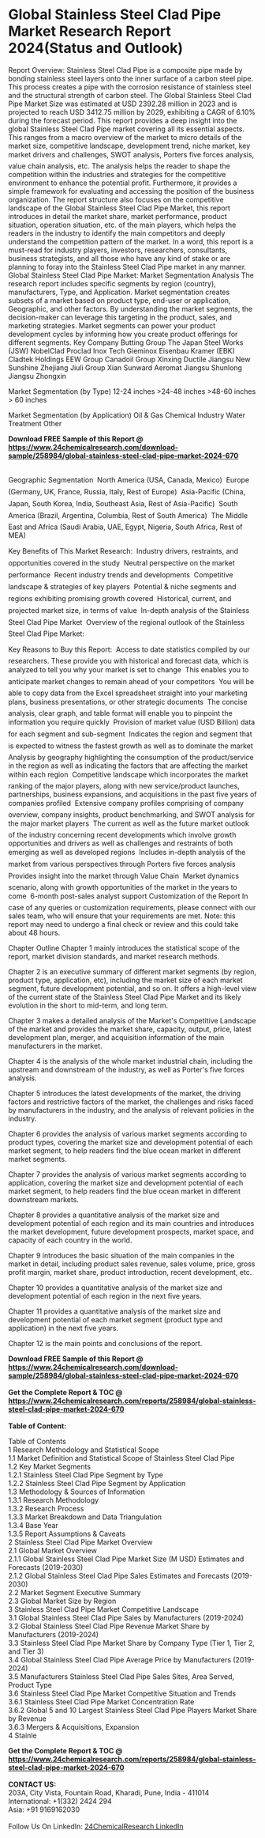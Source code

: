 <h1>Global Stainless Steel Clad Pipe Market Research Report 2024(Status and Outlook)</h1><p>Report Overview:
Stainless Steel Clad Pipe is a composite pipe made by bonding stainless steel layers onto the inner surface of a carbon steel pipe. This process creates a pipe with the corrosion resistance of stainless steel and the structural strength of carbon steel.
The Global Stainless Steel Clad Pipe Market Size was estimated at USD 2392.28  million in 2023 and is projected to reach USD 3412.75  million by 2029, exhibiting a CAGR of 6.10% during the forecast period. 
This report provides a deep insight into the global Stainless Steel Clad Pipe market covering all its essential aspects. This ranges from a macro overview of the market to micro details of the market size, competitive landscape, development trend, niche market, key market drivers and challenges, SWOT analysis, Porters five forces analysis, value chain analysis, etc. 
The analysis helps the reader to shape the competition within the industries and strategies for the competitive environment to enhance the potential profit. Furthermore, it provides a simple framework for evaluating and accessing the position of the business organization. The report structure also focuses on the competitive landscape of the Global Stainless Steel Clad Pipe Market, this report introduces in detail the market share, market performance, product situation, operation situation, etc. of the main players, which helps the readers in the industry to identify the main competitors and deeply understand the competition pattern of the market.
In a word, this report is a must-read for industry players, investors, researchers, consultants, business strategists, and all those who have any kind of stake or are planning to foray into the Stainless Steel Clad Pipe market in any manner.
Global Stainless Steel Clad Pipe Market: Market Segmentation Analysis
The research report includes specific segments by region (country), manufacturers, Type, and Application. Market segmentation creates subsets of a market based on product type, end-user or application, Geographic, and other factors. By understanding the market segments, the decision-maker can leverage this targeting in the product, sales, and marketing strategies. Market segments can power your product development cycles by informing how you create product offerings for different segments.
Key Company
Butting Group
The Japan Steel Works (JSW)
NobelClad
Proclad
Inox Tech
Gieminox
Eisenbau Kramer (EBK)
Cladtek Holdings
EEW Group
Canadoil Group
Xinxing Ductile
Jiangsu New Sunshine
Zhejiang Jiuli Group
Xian Sunward Aeromat
Jiangsu Shunlong
Jiangsu Zhongxin</p><p>
Market Segmentation (by Type)
12-24 inches
&gt;24-48 inches
&gt;48-60 inches
&gt; 60 inches</p><p>
Market Segmentation (by Application)
Oil &amp; Gas
Chemical Industry
Water Treatment
Other</p><div><b>Download FREE Sample of this Report @ 
            <a href="https://www.24chemicalresearch.com/download-sample/258984/global-stainless-steel-clad-pipe-market-2024-670">
            https://www.24chemicalresearch.com/download-sample/258984/global-stainless-steel-clad-pipe-market-2024-670</a></b></div><br><p>
Geographic Segmentation
 North America (USA, Canada, Mexico)
 Europe (Germany, UK, France, Russia, Italy, Rest of Europe)
 Asia-Pacific (China, Japan, South Korea, India, Southeast Asia, Rest of Asia-Pacific)
 South America (Brazil, Argentina, Columbia, Rest of South America)
 The Middle East and Africa (Saudi Arabia, UAE, Egypt, Nigeria, South Africa, Rest of MEA)</p><p>
Key Benefits of This Market Research:
 Industry drivers, restraints, and opportunities covered in the study
 Neutral perspective on the market performance
 Recent industry trends and developments
 Competitive landscape &amp; strategies of key players
 Potential &amp; niche segments and regions exhibiting promising growth covered
 Historical, current, and projected market size, in terms of value
 In-depth analysis of the Stainless Steel Clad Pipe Market
 Overview of the regional outlook of the Stainless Steel Clad Pipe Market:</p><p>
Key Reasons to Buy this Report:
 Access to date statistics compiled by our researchers. These provide you with historical and forecast data, which is analyzed to tell you why your market is set to change
 This enables you to anticipate market changes to remain ahead of your competitors
 You will be able to copy data from the Excel spreadsheet straight into your marketing plans, business presentations, or other strategic documents
 The concise analysis, clear graph, and table format will enable you to pinpoint the information you require quickly
 Provision of market value (USD Billion) data for each segment and sub-segment
 Indicates the region and segment that is expected to witness the fastest growth as well as to dominate the market
 Analysis by geography highlighting the consumption of the product/service in the region as well as indicating the factors that are affecting the market within each region
 Competitive landscape which incorporates the market ranking of the major players, along with new service/product launches, partnerships, business expansions, and acquisitions in the past five years of companies profiled
 Extensive company profiles comprising of company overview, company insights, product benchmarking, and SWOT analysis for the major market players
 The current as well as the future market outlook of the industry concerning recent developments which involve growth opportunities and drivers as well as challenges and restraints of both emerging as well as developed regions
 Includes in-depth analysis of the market from various perspectives through Porters five forces analysis
 Provides insight into the market through Value Chain
 Market dynamics scenario, along with growth opportunities of the market in the years to come
 6-month post-sales analyst support
Customization of the Report
In case of any queries or customization requirements, please connect with our sales team, who will ensure that your requirements are met.
Note: this report may need to undergo a final check or review and this could take about 48 hours.</p><p>
Chapter Outline
Chapter 1 mainly introduces the statistical scope of the report, market division standards, and market research methods.</p><p>
Chapter 2 is an executive summary of different market segments (by region, product type, application, etc), including the market size of each market segment, future development potential, and so on. It offers a high-level view of the current state of the Stainless Steel Clad Pipe Market and its likely evolution in the short to mid-term, and long term.</p><p>
Chapter 3 makes a detailed analysis of the Market's Competitive Landscape of the market and provides the market share, capacity, output, price, latest development plan, merger, and acquisition information of the main manufacturers in the market.</p><p>
Chapter 4 is the analysis of the whole market industrial chain, including the upstream and downstream of the industry, as well as Porter's five forces analysis.</p><p>
Chapter 5 introduces the latest developments of the market, the driving factors and restrictive factors of the market, the challenges and risks faced by manufacturers in the industry, and the analysis of relevant policies in the industry.</p><p>
Chapter 6 provides the analysis of various market segments according to product types, covering the market size and development potential of each market segment, to help readers find the blue ocean market in different market segments.</p><p>
Chapter 7 provides the analysis of various market segments according to application, covering the market size and development potential of each market segment, to help readers find the blue ocean market in different downstream markets.</p><p>
Chapter 8 provides a quantitative analysis of the market size and development potential of each region and its main countries and introduces the market development, future development prospects, market space, and capacity of each country in the world.</p><p>
Chapter 9 introduces the basic situation of the main companies in the market in detail, including product sales revenue, sales volume, price, gross profit margin, market share, product introduction, recent development, etc.</p><p>
Chapter 10 provides a quantitative analysis of the market size and development potential of each region in the next five years.</p><p>
Chapter 11 provides a quantitative analysis of the market size and development potential of each market segment (product type and application) in the next five years.</p><p>
Chapter 12 is the main points and conclusions of the report.</p><p>
	
</p><div><b>Download FREE Sample of this Report @ 
            <a href="https://www.24chemicalresearch.com/download-sample/258984/global-stainless-steel-clad-pipe-market-2024-670">
            https://www.24chemicalresearch.com/download-sample/258984/global-stainless-steel-clad-pipe-market-2024-670</a></b></div><br><div><b>Get the Complete Report & TOC @ 
            <a href="https://www.24chemicalresearch.com/reports/258984/global-stainless-steel-clad-pipe-market-2024-670">
            https://www.24chemicalresearch.com/reports/258984/global-stainless-steel-clad-pipe-market-2024-670</a></b></div><br>
            <b>Table of Content:</b><p>Table of Contents<br />
1 Research Methodology and Statistical Scope<br />
1.1 Market Definition and Statistical Scope of Stainless Steel Clad Pipe<br />
1.2 Key Market Segments<br />
1.2.1 Stainless Steel Clad Pipe Segment by Type<br />
1.2.2 Stainless Steel Clad Pipe Segment by Application<br />
1.3 Methodology & Sources of Information<br />
1.3.1 Research Methodology<br />
1.3.2 Research Process<br />
1.3.3 Market Breakdown and Data Triangulation<br />
1.3.4 Base Year<br />
1.3.5 Report Assumptions & Caveats<br />
2 Stainless Steel Clad Pipe Market Overview<br />
2.1 Global Market Overview<br />
2.1.1 Global Stainless Steel Clad Pipe Market Size (M USD) Estimates and Forecasts (2019-2030)<br />
2.1.2 Global Stainless Steel Clad Pipe Sales Estimates and Forecasts (2019-2030)<br />
2.2 Market Segment Executive Summary<br />
2.3 Global Market Size by Region<br />
3 Stainless Steel Clad Pipe Market Competitive Landscape<br />
3.1 Global Stainless Steel Clad Pipe Sales by Manufacturers (2019-2024)<br />
3.2 Global Stainless Steel Clad Pipe Revenue Market Share by Manufacturers (2019-2024)<br />
3.3 Stainless Steel Clad Pipe Market Share by Company Type (Tier 1, Tier 2, and Tier 3)<br />
3.4 Global Stainless Steel Clad Pipe Average Price by Manufacturers (2019-2024)<br />
3.5 Manufacturers Stainless Steel Clad Pipe Sales Sites, Area Served, Product Type<br />
3.6 Stainless Steel Clad Pipe Market Competitive Situation and Trends<br />
3.6.1 Stainless Steel Clad Pipe Market Concentration Rate<br />
3.6.2 Global 5 and 10 Largest Stainless Steel Clad Pipe Players Market Share by Revenue<br />
3.6.3 Mergers & Acquisitions, Expansion<br />
4 Stainle</p><div><b>Get the Complete Report & TOC @ 
            <a href="https://www.24chemicalresearch.com/reports/258984/global-stainless-steel-clad-pipe-market-2024-670">
            https://www.24chemicalresearch.com/reports/258984/global-stainless-steel-clad-pipe-market-2024-670</a></b></div><br><b>CONTACT US:</b><br>
            203A, City Vista, Fountain Road, Kharadi, Pune, India - 411014<br>
            International: +1(332) 2424 294<br>
            Asia: +91 9169162030 <br><br>
            Follow Us On LinkedIn: <a href="https://www.linkedin.com/company/24chemicalresearch/">24ChemicalResearch LinkedIn</a>